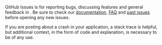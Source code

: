 GitHub Issues is for reporting bugs, discussing features and general feedback in **<PACKAGENAME>**. Be sure to check our [documentation](http://cocoadocs.org/docsets/<PACKAGENAME>), [FAQ](https://github.com/<USERNAME>/<PACKAGENAME>/wiki/FAQ) and [past issues](https://github.com/<USERNAME>/<PACKAGENAME>/issues?state=closed) before opening any new issues.

If you are posting about a crash in your application, a stack trace is helpful, but additional context, in the form of code and explanation, is necessary to be of any use.
